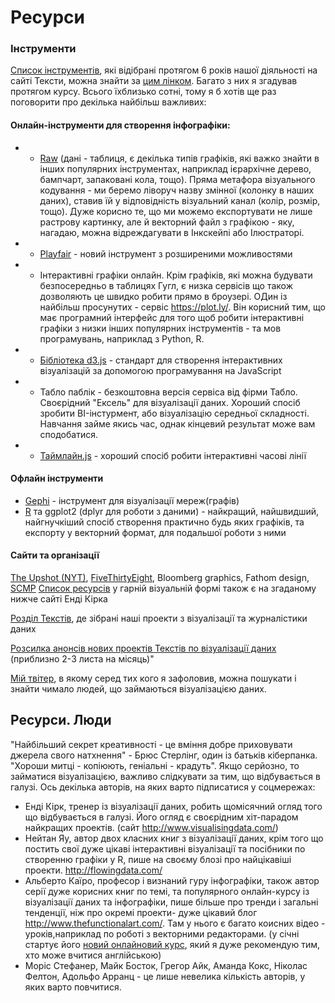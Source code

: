 # Ресурси

### Інструменти

[Список інструментів](https://docs.google.com/spreadsheets/d/1miN1dUvPMmnLdhunhZCil80LwlJ3xj8gRXrUNA-KrIE/edit#gid=0), які відібрані протягом 6 років нашої діяльності на сайті Тексти, можна знайти за [цим лінком](https://docs.google.com/spreadsheets/d/1miN1dUvPMmnLdhunhZCil80LwlJ3xj8gRXrUNA-KrIE/edit#gid=0). Багато з них я згадував протягом курсу.
Всього їхблизько сотні, тому я б хотів ще раз поговорити про декілька найбільш важливих:

#### Онлайн-інструменти для створення інфографіки:
- - [Raw](http://app.raw.densitydesign.org) (дані - таблиця, є декілька типів графіків, які важко знайти в інших популярних інструментах, наприклад ієрархічне дерево, бампчарт, запаковані кола, тощо). Пряма метафора візуального кодування - ми беремо ліворуч назву змінної (колонку в наших даних),  ставив їй у відповідність візуальний канал (колір, розмір, тощо). Дуже корисно те, що ми можемо експортувати не лише растрову картинку, але й векторний файл з графікою - яку, нагадаю, можна відреждагувати в Інкскейпі або Ілюстраторі.
- - [Playfair](http://www.austinclemens.com/Playfair/playfair.html) - новий інструмент з розширеними можливостями
- -  Інтерактивні графіки онлайн. Крім графіків, які можна будувати безпосередньо в таблицях Гугл, є низка сервісів що також дозволяють це швидко робити прямо в броузері. ОДин із найбільш просунутих - сервіс https://plot.ly/. Він корисний тим, що має програмний інтерфейс для того щоб робити інтерактивні графіки з низки інших популярних інструментів - та мов програмувань, наприклад з Python, R. 
- - [Бібліотека d3.js](https://d3js.org/) - стандарт для створення інтерактивних візуалізацій за допомогою програмування на JavaScript
- - Табло паблік - безкоштовна версія сервіса від фірми Табло. Своєрідний "Ексель" для візуалізації даних. Хороший спосіб зробити BI-інстурмент, або візуалізацію середньої складності. Навчання займе якись час, однак кінцевий результат може вам сподобатися. 
- - [Таймлайн.js](https://timeline.knightlab.com/) - хороший спосіб робити інтерактивні часові лінії


#### Офлайн інструменти
- [Gephi](https://gephi.org/)  - інструмент для візуалізації мереж(графів)
- [R](https://www.r-project.org/) та ggplot2 (dplyr для роботи з даними) - найкращий, найшвидший, найгнучкіший спосіб створення практично будь яких графіків, та експорту у векторний формат, для подальшої роботи з ними


#### Сайти та організації
[The Upshot (NYT)](http://www.nytimes.com/section/upshot), [FiveThirtyEight](http://fivethirtyeight.com/), Bloomberg graphics, Fathom design, [SCMP](http://www.scmp.com/infographics)
[Список ресурсів](http://www.visualisingdata.com/resources/) у гарній візуальній формі також є на згаданому нижче сайті Енді Кірка

[Розділ Текстів](http://texty.org.ua/pg/blog/infoviz), де зібрані наші проекти з візуалізації та журналістики даних

[Розсилка  анонсів нових проектів Текстів по візуалізації даних](http://eepurl.com/cn-jqP) (приблизно 2-3 листа на місяць)"


[Мій твітер](https://twitter.com/dvrnd), в якому серед тих кого я зафоловив, можна пошукати і знайти чимало людей, що займаються візуалізацією даних.

## Ресурси. Люди
"Найбільший секрет креативності - це вміння добре приховувати джерела свого натхнення" - Брюс Стерлінг, один із батьків кіберпанка.
"Хороши митці - копіюють, геніальні - крадуть". Якщо серйозно, то займатися візуалізацією, важливо слідкувати за тим, що відбувається в галузі.
Ось декілька авторів, на яких варто підписатися у соцмережах:
- Енді Кірк, тренер із візуалізації даних, робить щомісячний огляд того що відбувається в галузі. Його огляд є своєрідним 
хіт-парадом найкращих проектів. (сайт http://www.visualisingdata.com/)
- Нейтан Яу, автор двох класних книг з візуалізації даних, крім того що постить свої дуже цікаві інтерактивні візуалізації 
та посібники по створенню графіки у R, пише на своєму блозі про найцікавіші проекти. http://flowingdata.com/
- Альберто Каїро, професор і визнаний гуру інфографіки, також автор серії дуже корисних книг по темі, та популярного онлайн-курсу із візуалізації даних та інфографіки, пише більше про тренди і загальні тенденції, ніж про окремі проекти- дуже цікавий блог http://www.thefunctionalart.com/. Там у нього є багато коисних відео - уроків,наприклад по роботі з векторними редакторами. (у січні стартує його [новий онлайновий курс](http://journalismcourses.org/DES17.html), який я дуже рекомендую тим, хто може вчитися англійською)
- Моріс Стефанер, Майк Босток, Грегор Айк, Аманда Кокс, Ніколас Фелтон, Адольфо Арранц - це лише невелика кількість авторів, у яких варто повчитися.



